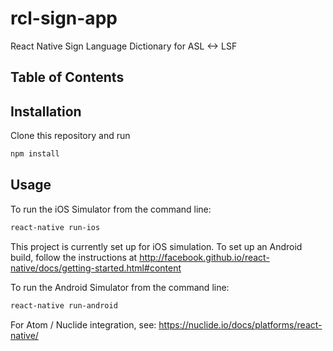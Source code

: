 # rcl-sign-app
React Native Sign Language Dictionary for ASL &lt;-> LSF

## Table of Contents

<!-- START doctoc -->
<!-- END doctoc -->
## Installation
Clone this repository and run
```sh
npm install
```
## Usage
To run the iOS Simulator from the command line:
```sh
react-native run-ios
```
This project is currently set up for iOS simulation.
To set up an Android build, follow the instructions at
http://facebook.github.io/react-native/docs/getting-started.html#content

To run the Android Simulator from the command line:
```sh
react-native run-android
```

For Atom / Nuclide integration, see:
https://nuclide.io/docs/platforms/react-native/
